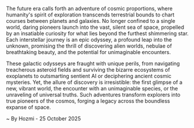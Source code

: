 
The future era calls forth an adventure of cosmic proportions, where humanity's spirit of exploration transcends terrestrial bounds to chart courses between planets and galaxies. No longer confined to a single world, daring pioneers launch into the vast, silent sea of space, propelled by an insatiable curiosity for what lies beyond the furthest shimmering star. Each interstellar journey is an epic odyssey, a profound leap into the unknown, promising the thrill of discovering alien worlds, nebulae of breathtaking beauty, and the potential for unimaginable encounters.

These galactic odysseys are fraught with unique perils, from navigating treacherous asteroid fields and surviving the bizarre ecosystems of exoplanets to outsmarting sentient AI or deciphering ancient cosmic mysteries. Yet, the allure of discovery is irresistible: the first glimpse of a new, vibrant world, the encounter with an unimaginable species, or the unraveling of universal truths. Such adventures transform explorers into true pioneers of the cosmos, forging a legacy across the boundless expanse of space.

~ By Hozmi - 25 October 2025
